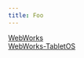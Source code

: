 ```yaml
---
title: Foo
---
```

<a href="webworks/Home">WebWorks</a>
<br/>
<a href="webworks-tabletos/Home">WebWorks-TabletOS</a>

